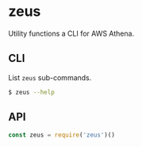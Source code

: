 # zeus

Utility functions a CLI for AWS Athena.

## CLI

List `zeus` sub-commands.

```bash
$ zeus --help
```

## API

```js
const zeus = require('zeus')()
```

